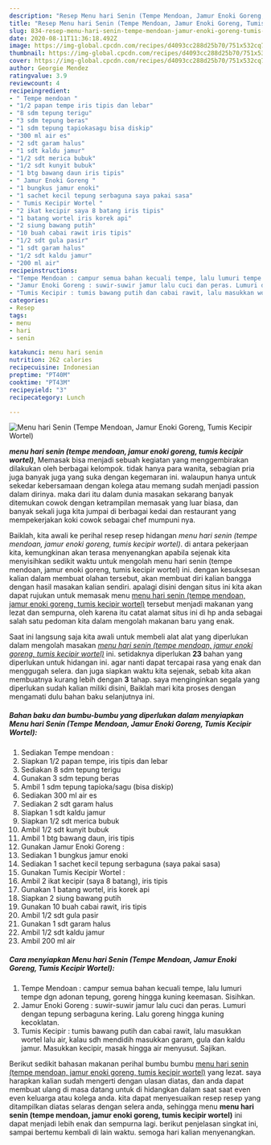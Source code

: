 ```yaml
---
description: "Resep Menu hari Senin (Tempe Mendoan, Jamur Enoki Goreng, Tumis Kecipir Wortel), Enak Banget"
title: "Resep Menu hari Senin (Tempe Mendoan, Jamur Enoki Goreng, Tumis Kecipir Wortel), Enak Banget"
slug: 834-resep-menu-hari-senin-tempe-mendoan-jamur-enoki-goreng-tumis-kecipir-wortel-enak-banget
date: 2020-08-11T11:36:18.492Z
image: https://img-global.cpcdn.com/recipes/d4093cc288d25b70/751x532cq70/menu-hari-senin-tempe-mendoan-jamur-enoki-goreng-tumis-kecipir-wortel-foto-resep-utama.jpg
thumbnail: https://img-global.cpcdn.com/recipes/d4093cc288d25b70/751x532cq70/menu-hari-senin-tempe-mendoan-jamur-enoki-goreng-tumis-kecipir-wortel-foto-resep-utama.jpg
cover: https://img-global.cpcdn.com/recipes/d4093cc288d25b70/751x532cq70/menu-hari-senin-tempe-mendoan-jamur-enoki-goreng-tumis-kecipir-wortel-foto-resep-utama.jpg
author: Georgie Mendez
ratingvalue: 3.9
reviewcount: 4
recipeingredient:
- " Tempe mendoan "
- "1/2 papan tempe iris tipis dan lebar"
- "8 sdm tepung terigu"
- "3 sdm tepung beras"
- "1 sdm tepung tapiokasagu bisa diskip"
- "300 ml air es"
- "2 sdt garam halus"
- "1 sdt kaldu jamur"
- "1/2 sdt merica bubuk"
- "1/2 sdt kunyit bubuk"
- "1 btg bawang daun iris tipis"
- " Jamur Enoki Goreng "
- "1 bungkus jamur enoki"
- "1 sachet kecil tepung serbaguna saya pakai sasa"
- " Tumis Kecipir Wortel "
- "2 ikat kecipir saya 8 batang iris tipis"
- "1 batang wortel iris korek api"
- "2 siung bawang putih"
- "10 buah cabai rawit iris tipis"
- "1/2 sdt gula pasir"
- "1 sdt garam halus"
- "1/2 sdt kaldu jamur"
- "200 ml air"
recipeinstructions:
- "Tempe Mendoan : campur semua bahan kecuali tempe, lalu lumuri tempe dgn adonan tepung, goreng hingga kuning keemasan. Sisihkan."
- "Jamur Enoki Goreng : suwir-suwir jamur lalu cuci dan peras. Lumuri dengan tepung serbaguna kering. Lalu goreng hingga kuning kecoklatan."
- "Tumis Kecipir : tumis bawang putih dan cabai rawit, lalu masukkan wortel lalu air, kalau sdh mendidih masukkan garam, gula dan kaldu jamur. Masukkan kecipir, masak hingga air menyusut. Sajikan."
categories:
- Resep
tags:
- menu
- hari
- senin

katakunci: menu hari senin 
nutrition: 262 calories
recipecuisine: Indonesian
preptime: "PT40M"
cooktime: "PT43M"
recipeyield: "3"
recipecategory: Lunch

---
```



![Menu hari Senin (Tempe Mendoan, Jamur Enoki Goreng, Tumis Kecipir Wortel)](https://img-global.cpcdn.com/recipes/d4093cc288d25b70/751x532cq70/menu-hari-senin-tempe-mendoan-jamur-enoki-goreng-tumis-kecipir-wortel-foto-resep-utama.jpg)

<b><i>menu hari senin (tempe mendoan, jamur enoki goreng, tumis kecipir wortel)</i></b>, Memasak bisa menjadi sebuah kegiatan yang menggembirakan dilakukan oleh berbagai kelompok. tidak hanya para wanita, sebagian pria juga banyak juga yang suka dengan kegemaran ini. walaupun hanya untuk sekedar kebersamaan dengan kolega atau memang sudah menjadi passion dalam dirinya. maka dari itu dalam dunia masakan sekarang banyak ditemukan cowok dengan ketrampilan memasak yang luar biasa, dan banyak sekali juga kita jumpai di berbagai kedai dan restaurant yang mempekerjakan koki cowok sebagai chef mumpuni nya.

Baiklah, kita awali ke perihal resep resep hidangan <i>menu hari senin (tempe mendoan, jamur enoki goreng, tumis kecipir wortel)</i>. di antara pekerjaan kita, kemungkinan akan terasa menyenangkan apabila sejenak kita menyisihkan sedikit waktu untuk mengolah menu hari senin (tempe mendoan, jamur enoki goreng, tumis kecipir wortel) ini. dengan kesuksesan kalian dalam membuat olahan tersebut, akan membuat diri kalian bangga dengan hasil masakan kalian sendiri. apalagi disini dengan situs ini kita akan dapat rujukan untuk memasak menu <u>menu hari senin (tempe mendoan, jamur enoki goreng, tumis kecipir wortel)</u> tersebut menjadi makanan yang lezat dan sempurna, oleh karena itu catat alamat situs ini di hp anda sebagai salah satu pedoman kita dalam mengolah makanan baru yang enak.




Saat ini langsung saja kita awali untuk membeli alat alat yang diperlukan dalam mengolah masakan <u><i>menu hari senin (tempe mendoan, jamur enoki goreng, tumis kecipir wortel)</i></u> ini. setidaknya diperlukan <b>23</b> bahan yang diperlukan untuk hidangan ini. agar nanti dapat tercapai rasa yang enak dan menggugah selera. dan juga siapkan waktu kita sejenak, sebab kita akan membuatnya kurang lebih dengan <b>3</b> tahap. saya menginginkan segala yang diperlukan sudah kalian miliki disini, Baiklah mari kita proses dengan mengamati dulu bahan baku selanjutnya ini.

<!--inarticleads1-->

##### Bahan baku dan bumbu-bumbu yang diperlukan dalam menyiapkan Menu hari Senin (Tempe Mendoan, Jamur Enoki Goreng, Tumis Kecipir Wortel):

1. Sediakan  Tempe mendoan :
1. Siapkan 1/2 papan tempe, iris tipis dan lebar
1. Sediakan 8 sdm tepung terigu
1. Gunakan 3 sdm tepung beras
1. Ambil 1 sdm tepung tapioka/sagu (bisa diskip)
1. Sediakan 300 ml air es
1. Sediakan 2 sdt garam halus
1. Siapkan 1 sdt kaldu jamur
1. Siapkan 1/2 sdt merica bubuk
1. Ambil 1/2 sdt kunyit bubuk
1. Ambil 1 btg bawang daun, iris tipis
1. Gunakan  Jamur Enoki Goreng :
1. Sediakan 1 bungkus jamur enoki
1. Sediakan 1 sachet kecil tepung serbaguna (saya pakai sasa)
1. Gunakan  Tumis Kecipir Wortel :
1. Ambil 2 ikat kecipir (saya 8 batang), iris tipis
1. Gunakan 1 batang wortel, iris korek api
1. Siapkan 2 siung bawang putih
1. Gunakan 10 buah cabai rawit, iris tipis
1. Ambil 1/2 sdt gula pasir
1. Gunakan 1 sdt garam halus
1. Ambil 1/2 sdt kaldu jamur
1. Ambil 200 ml air




<!--inarticleads2-->

##### Cara menyiapkan Menu hari Senin (Tempe Mendoan, Jamur Enoki Goreng, Tumis Kecipir Wortel):

1. Tempe Mendoan : campur semua bahan kecuali tempe, lalu lumuri tempe dgn adonan tepung, goreng hingga kuning keemasan. Sisihkan.
1. Jamur Enoki Goreng : suwir-suwir jamur lalu cuci dan peras. Lumuri dengan tepung serbaguna kering. Lalu goreng hingga kuning kecoklatan.
1. Tumis Kecipir : tumis bawang putih dan cabai rawit, lalu masukkan wortel lalu air, kalau sdh mendidih masukkan garam, gula dan kaldu jamur. Masukkan kecipir, masak hingga air menyusut. Sajikan.




Berikut sedikit bahasan makanan perihal bumbu bumbu <u>menu hari senin (tempe mendoan, jamur enoki goreng, tumis kecipir wortel)</u> yang lezat. saya harapkan kalian sudah mengerti dengan ulasan diatas, dan anda dapat membuat ulang di masa datang untuk di hidangkan dalam saat saat even even keluarga atau kolega anda. kita dapat menyesuaikan resep resep yang ditampilkan diatas selaras dengan selera anda, sehingga menu <b>menu hari senin (tempe mendoan, jamur enoki goreng, tumis kecipir wortel)</b> ini dapat menjadi lebih enak dan sempurna lagi. berikut penjelasan singkat ini, sampai bertemu kembali di lain waktu. semoga hari kalian menyenangkan.
